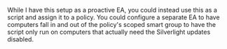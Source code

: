 While I have this setup as a proactive EA, you could instead use this as a script and assign it to a policy. You could configure a separate EA to have computers fall in and out of the policy's scoped smart group to have the script only run on computers that actually need the Silverlight updates disabled.
